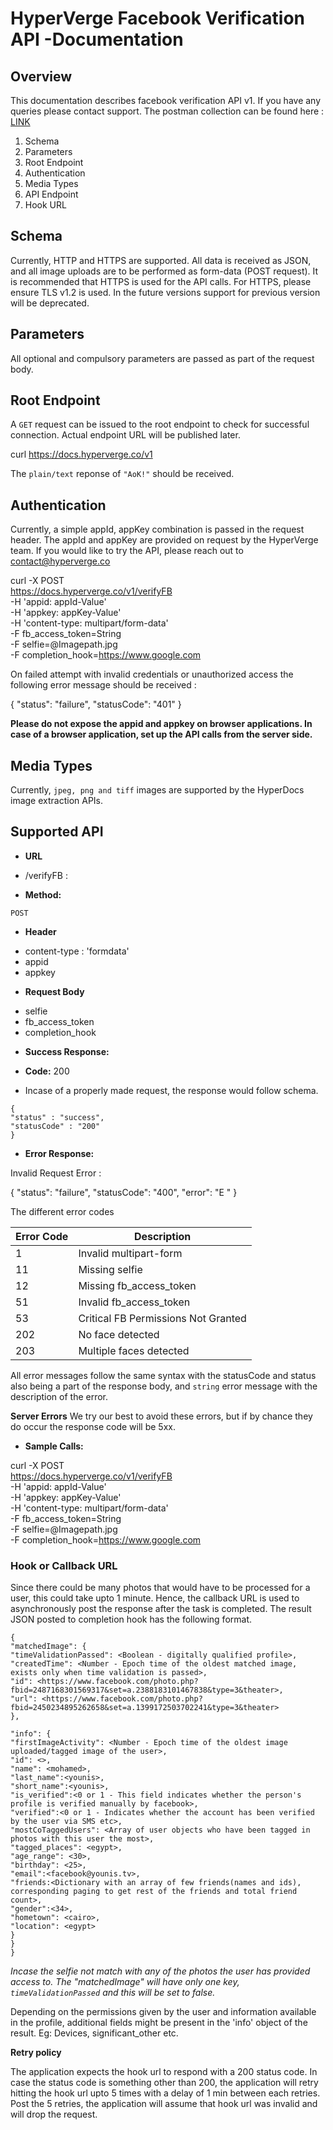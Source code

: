 # HyperVerge Facebook Verification API -Documentation 

## Overview

This documentation describes facebook verification API v1. If you have any queries please contact support. The postman collection can be found here : [LINK](https://www.getpostman.com/collections/4485beb30c74882c99b3)

1. Schema
1. Parameters
1. Root Endpoint
1. Authentication
1. Media Types
3. API Endpoint
4. Hook URL


## Schema

Currently, HTTP and HTTPS are supported. All data is received as JSON, and all image uploads are to be performed as form-data (POST request). 
It is recommended that HTTPS is used for the API calls. For HTTPS, please ensure TLS v1.2 is used. In the future versions support for previous version will be deprecated.

## Parameters
All optional and compulsory parameters are passed as part of the request body.

## Root Endpoint
A `GET` request can be issued to the root endpoint to check for successful connection. Actual endpoint URL will be published later.

curl https://docs.hyperverge.co/v1

The `plain/text` reponse of `"AoK!"` should be received.

## Authentication

Currently, a simple appId, appKey combination is passed in the request header. The appId and appKey are provided on request by the HyperVerge team. If you would like to try the API, please reach out to contact@hyperverge.co

curl -X POST \
https://docs.hyperverge.co/v1/verifyFB \
-H 'appid: appId-Value' \
-H 'appkey: appKey-Value' \
-H 'content-type: multipart/form-data' \
-F fb_access_token=String \
-F selfie=@Imagepath.jpg \
-F completion_hook=https://www.google.com

On failed attempt with invalid credentials or unauthorized access the following error message should be received :

{
"status": "failure",
"statusCode": "401"
}

**Please do not expose the appid and appkey on browser applications. In case of a browser application, set up the API calls from the server side.**

## Media Types

Currently, `jpeg, png and tiff` images are supported by the HyperDocs image extraction APIs. 

## Supported API

* **URL**

- /verifyFB :

* **Method:**

`POST`

* **Header**

- content-type : 'formdata'
- appid 
- appkey

* **Request Body**

- selfie
- fb\_access\_token
- completion\_hook 

* **Success Response:**

* **Code:** 200 <br />
* Incase of a properly made request, the response would follow schema.


```
{
"status" : "success",
"statusCode" : "200"
}
```


* **Error Response:**

Invalid Request Error :


{
"status": "failure",
"statusCode": "400",
"error": "E<ERROR-CODE> <ERROR-MESSAGE>"
}

The different error codes   

|Error Code| Description |
|---|---|        
|1 | Invalid multipart-form
|11 | Missing selfie
|12 | Missing fb\_access_token
|51 | Invalid fb\_access_token
|53 | Critical FB Permissions Not Granted
|202 | No face detected
|203 | Multiple faces detected

All error messages follow the same syntax with the statusCode and status also being a part of the response body, and `string` error message with the description of the error.

**Server Errors**
We try our best to avoid these errors, but if by chance they do occur the response code will be 5xx.


* **Sample Calls:**

curl -X POST \
https://docs.hyperverge.co/v1/verifyFB \
-H 'appid: appId-Value' \
-H 'appkey: appKey-Value' \
-H 'content-type: multipart/form-data' \
-F fb_access_token=String \
-F selfie=@Imagepath.jpg \
-F completion_hook=https://www.google.com

### Hook or Callback URL

Since there could be many photos that would have to be processed for a user, this could take upto 1 minute. Hence, the callback URL is used to asynchronously post the response after the task is completed. The result JSON posted to completion hook has the following format.


```
{
"matchedImage": {
"timeValidationPassed": <Boolean - digitally qualified profile>,
"createdTime": <Number - Epoch time of the oldest matched image, exists only when time validation is passed>,
"id": <https://www.facebook.com/photo.php?fbid=2487168301569317&set=a.2388183101467838&type=3&theater>,
"url": <https://www.facebook.com/photo.php?fbid=2450234895262658&set=a.1399172503702241&type=3&theater>
},

"info": {
"firstImageActivity": <Number - Epoch time of the oldest image uploaded/tagged image of the user>,
"id": <>,
"name": <mohamed>,
"last_name":<younis>,
"short_name":<younis>,
"is_verified":<0 or 1 - This field indicates whether the person's profile is verified manually by facebook>,
"verified":<0 or 1 - Indicates whether the account has been verified by the user via SMS etc>,
"mostCoTaggedUsers": <Array of user objects who have been tagged in photos with this user the most>,
"tagged_places": <egypt>,
"age_range": <30>,
"birthday": <25>,
"email":<facebook@younis.tv>,
"friends:<Dictionary with an array of few friends(names and ids), corresponding paging to get rest of the friends and total friend count>,
"gender":<34>,
"hometown": <cairo>,
"location": <egypt>
}
}
}
```

*Incase the selfie not match with any of the photos the user has provided access to. The "matchedImage" will have only one key, `timeValidationPassed` and this will be set to false.*

Depending on the permissions given by the user and information available in the profile, additional fields might be present in the 'info' object of the result. Eg: Devices, significant_other etc.

**Retry policy**

The application expects the hook url to respond with a 200 status code. In case the status code is something other than 200, the application will retry hitting the hook url upto 5 times with a delay of 1 min between each retries. Post the 5 retries, the application will assume that hook url was invalid and will drop the request.
